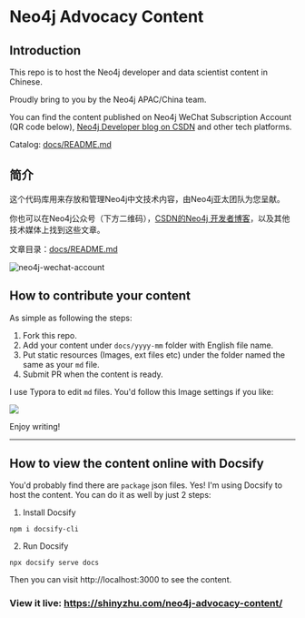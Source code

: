 # Neo4j Advocacy Content

## Introduction

This repo is to host the Neo4j developer and data scientist content in Chinese. 

Proudly bring to you by the Neo4j APAC/China team.

You can find the content published on Neo4j WeChat Subscription Account (QR code below), [Neo4j Developer blog on CSDN](https://blog.csdn.net/neo4jdev) and other tech platforms.

Catalog: [docs/README.md](docs/README.md)

## 简介

这个代码库用来存放和管理Neo4j中文技术内容，由Neo4j亚太团队为您呈献。

你也可以在Neo4j公众号（下方二维码），[CSDN的Neo4j 开发者博客](https://blog.csdn.net/neo4jdev)，以及其他技术媒体上找到这些文章。

文章目录：[docs/README.md](docs/README.md)

![neo4j-wechat-account](neo4j-wechat-account.jpg)

## How to contribute your content

As simple as following the steps:

1. Fork this repo.
2. Add your content under `docs/yyyy-mm` folder with English file name.
3. Put static resources (Images, ext files etc) under the folder named the same as your `md` file.
4. Submit PR when the content is ready.

I use Typora to edit `md` files. You'd follow this Image settings if you like:

![](typora-image-settings.png)

Enjoy writing!

---

## How to view the content online with Docsify

You'd probably find there are `package` json files. Yes! I'm using Docsify to host the content. You can do it as well by just 2 steps:

1. Install Docsify

```
npm i docsify-cli
```

2. Run Docsify

```
npx docsify serve docs
```

Then you can visit http://localhost:3000 to see the content.

### View it live: <https://shinyzhu.com/neo4j-advocacy-content/>
